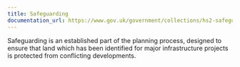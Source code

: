 ```yaml
---
title: Safeguarding
documentation_url: https://www.gov.uk/government/collections/hs2-safeguarding
---
```


Safeguarding is an established part of the planning process, designed to ensure that land which has been identified for major infrastructure projects is protected from conflicting developments.
